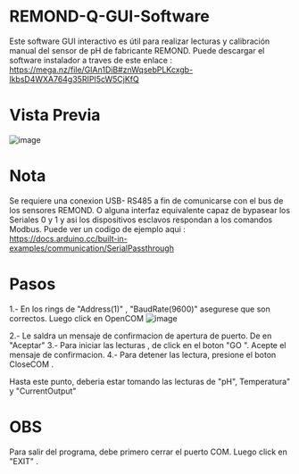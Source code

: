 # REMOND-Q-GUI-Software
Este software GUI interactivo es útil para realizar lecturas y calibración manual del sensor de pH de fabricante REMOND. Puede descargar el software instalador a traves de este enlace : https://mega.nz/file/GIAn1DiB#znWqsebPLKcxgb-lkbsD4WXA764g35RIPI5cW5CjKfQ

# Vista Previa

![image](https://user-images.githubusercontent.com/106831539/177463360-39113bcb-9ea1-4b7c-aae4-42a9f35f1de0.png)

# Nota
Se requiere una conexion USB- RS485 a fin de comunicarse con el bus de los sensores REMOND. O alguna interfaz equivalente capaz de bypasear los Seriales 0 y 1 y asi los dispositivos esclavos respondan a los comandos Modbus. Puede ver un codigo de ejemplo aqui : https://docs.arduino.cc/built-in-examples/communication/SerialPassthrough

# Pasos

1.- En los rings de "Address(1)" , "BaudRate(9600)" asegurese que son correctos. Luego click en OpenCOM
![image](https://user-images.githubusercontent.com/106831539/177829231-4a656c36-74c6-4433-bcdb-5421465bd1d3.png)

2.- Le saldra un mensaje de confirmacion de apertura de puerto. De en "Aceptar"
3.- Para iniciar las lecturas , de click en el boton "GO ". Acepte el mensaje de confirmacion.
4.- Para detener las lectura, presione el boton CloseCOM .

Hasta este punto, deberia estar tomando las lecturas de "pH", Temperatura" y "CurrentOutput"

# OBS
Para salir del programa, debe primero cerrar el puerto COM. Luego click en "EXIT" . 




